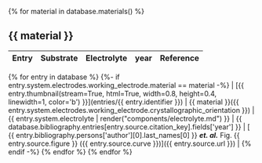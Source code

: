 {% for material in database.materials() %}

## {{ material }}

| Entry | Substrate | Electrolyte | year | Reference |
| ----- | --------- | ----------- | ---- | --------- |
{% for entry in database %}
{%- if entry.system.electrodes.working_electrode.material == material -%}
| [{{ entry.thumbnail(stream=True, html=True, width=0.8, height=0.4, linewidth=1, color='b') }}](entries/{{ entry.identifier }}) | {{ material }}({{ entry.system.electrodes.working_electrode.crystallographic_orientation }}) | {{ entry.system.electrolyte | render("components/electrolyte.md") }} | {{ database.bibliography.entries[entry.source.citation_key].fields['year'] }} | [ {{ entry.bibliography.persons['author'][0].last_names[0] }} ***et. al.*** Fig. {{ entry.source.figure }} ({{ entry.source.curve }})]({{ entry.source.url }}) |
{% endif -%} 
{% endfor %}
{% endfor %}
